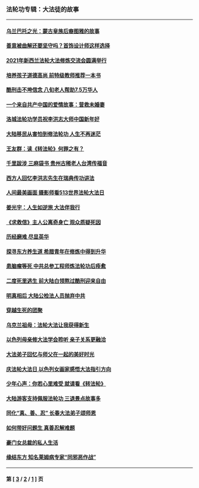 ### 法轮功专辑：大法徒的故事
---
#### [乌兰巴托之光：蒙古皇族后裔图雅的故事](../../pages/nf1147481/n13155759.md?01250430) 
#### [善意被曲解还要坚守吗？首饰设计师这样选择](../../pages/nf1147481/n13077575.md?01250430) 
#### [2021年新西兰法轮大法修炼交流会圆满举行](../../pages/nf1147481/n13033149.md?01250430) 
#### [培养孩子道德高尚 前特级教师推荐一本书](../../pages/nf1147481/n12938640.md?01250430) 
#### [酷刑击不垮信念 八旬老人帮助7.5万华人](../../pages/nf1147481/n12880712.md?01250430) 
#### [一个来自共产中国的爱情故事：营救未婚妻](../../pages/nf1147481/n12778386.md?01250430) 
#### [洛城法轮功学员祝李洪志大师中国新年好](../../pages/nf1147481/n12724685.md?01250430) 
#### [大陆移民从害怕到修法轮功 人生不再迷茫](../../pages/nf1147481/n12414325.md?01250430) 
#### [王友群：读《转法轮》何罪之有？](../../pages/nf1147481/n12408647.md?01250430) 
#### [千里跋涉 三麻袋书 贵州古稀老人台湾传福音](../../pages/nf1147481/n12198750.md?01250430) 
#### [西方人回忆李洪志先生在瑞典传功讲法](../../pages/nf1147481/n12099607.md?01250430) 
#### [人间最美画面 摄影师看513世界法轮大法日](../../pages/nf1147481/n12094118.md?01250430) 
#### [姜光宇：人生如逆旅 大法伴我行](../../pages/nf1147481/n12088664.md?01250430) 
#### [《求救信》主人公离奇身亡 观众质疑死因](../../pages/nf1147481/n11845215.md?01250430) 
#### [历经磨难 尽显英华](../../pages/nf1147481/n11723297.md?01250430) 
#### [探寻东方养生道 希腊青年在修炼中得到升华](../../pages/nf1147481/n11494502.md?01250430) 
#### [患脑瘤等死 中共总参工程师炼法轮功后痊愈](../../pages/nf1147481/n11466682.md?01250430) 
#### [二度死里逃生 前大陆白领熬过酷刑迎来自由](../../pages/nf1147481/n11368594.md?01250430) 
#### [明真相后 大陆公检法人员抛弃中共](../../pages/nf1147481/n11358618.md?01250430) 
#### [穿越生死的团聚](../../pages/nf1147481/n11258922.md?01250430) 
#### [乌克兰祖母：法轮大法让我获得新生](../../pages/nf1147481/n11269457.md?01250430) 
#### [以色列母亲修大法学会聆听 亲子关系更融洽](../../pages/nf1147481/n11268195.md?01250430) 
#### [大法弟子回忆与师父在一起的美好时光](../../pages/nf1147481/n11267759.md?01250430) 
#### [庆法轮大法日 以色列女画家感悟大法指引方向](../../pages/nf1147481/n11267735.md?01250430) 
#### [少年心声：你若心里难受 就请看《转法轮》](../../pages/nf1147481/n11267496.md?01250430) 
#### [大陆游客支持佩服法轮功 三退景点故事多](../../pages/nf1147481/n11267378.md?01250430) 
#### [同化“真、善、忍” 长春大法弟子颂师恩](../../pages/nf1147481/n11266497.md?01250430) 
#### [如何带好问题生 真善忍解难题](../../pages/nf1147481/n11243655.md?01250430) 
#### [豪门女总裁的私人生活](../../pages/nf1147481/n10127794.md?01250430) 
#### [缘结东方 知名莱姆病专家“同邪恶作战”](../../pages/nf1147481/n10682468.md?01250430) 

---
#### 第 [ [3](./3.md?01250430) / [2](./2.md?01250430) / [1](./1.md?01250430) ] 页
